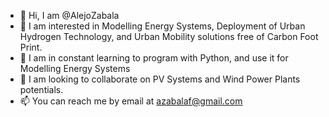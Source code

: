 - 👋 Hi, I am @AlejoZabala
- 👀 I am interested in Modelling Energy Systems, Deployment of Urban Hydrogen Technology, and Urban Mobility solutions free of Carbon Foot Print.
- 🌱 I am in constant learning to program with Python, and use it for Modelling Energy Systems
- 💞️ I am looking to collaborate on PV Systems and Wind Power Plants potentials.
- 📫 You can reach me by email at azabalaf@gmail.com

<!---
AlejoZabala/AlejoZabala is a ✨ special ✨ repository because its `README.md` (this file) appears on your GitHub profile.
You can click the Preview link to take a look at your changes.
--->
